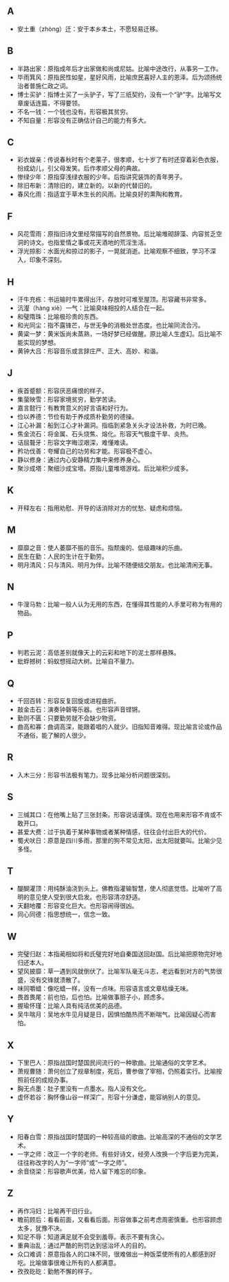 ## A

+ 安土重（zhòng）迁：安于本乡本土，不愿轻易迁移。

## B

+ 半路出家：原指成年后才出家做和尚或尼姑。比喻中途改行，从事另一工作。
+ 毕雨箕风：原指民性如星，星好风雨，比喻庶民喜好人主的恩泽。后为颂扬统治者普施仁政之词。
+ 博士买驴：指博士买了一头驴子，写了三纸契约，没有一个“驴”字。比喻写文章废话连篇，不得要领。
+ 不名一钱：一个钱也没有。形容极其贫穷。
+ 不知自量：形容没有正确估计自己的能力有多大。

## C

+ 彩衣娱亲：传说春秋时有个老莱子，很孝顺，七十岁了有时还穿着彩色衣服，扮成幼儿，引父母发笑。后作孝顺父母的典故。
+ 惨绿少年：原指穿浅绿衣服的少年。后指讲究装饰的青年男子。
+ 除旧布新：清除旧的，建立新的。以新的代替旧的。
+ 春风化雨：指适宜于草木生长的风雨。比喻良好的熏陶和教育。

## F

+ 风花雪雨：原指旧诗文里经常描写的自然景物。后比喻堆砌辞藻、内容贫乏空洞的诗文。也指爱情之事或花天酒地的荒淫生活。
+ 浮光掠影：水面光和掠过的影子，一晃就消逝。比喻观察不细致，学习不深入，印象不深刻。

## H

+ 汗牛充栋：书运输时牛累得出汗，存放时可堆至屋顶。形容藏书非常多。
+ 沆瀣（hàng xiè）一气：比喻臭味相投的人结合在一起。
+ 和璧隋珠：比喻极珍贵的东西。
+ 和光同尘：指不露锋芒，与世无争的消极处世态度。也比喻同流合污。
+ 黄粱一梦：黄米饭尚未蒸熟，一场好梦已经做醒。原比喻人生虚幻。后比喻不能实现的梦想。
+ 黄钟大吕：形容音乐或言辞庄严、正大、高妙、和谐。

## J

+ 疾首蹙额：形容厌恶痛恨的样子。
+ 集萤映雪：形容家境贫穷，勤学苦读。
+ 嘉言懿行：有教育意义的好言语和好行为。
+ 俭以养德：节俭有助于养成质朴勤劳的德操。
+ 江心补漏：船到江心才补漏洞。指临到紧急关头才设法补救，为时已晚。
+ 焦金流石：将金属、石头烧焦、熔化。形容天气极度干旱、炎热。
+ 诘屈聱牙：形容文字晦涩艰深，难懂难读。
+ 矜功伐善：夸耀自己的功劳和才能。形容极不虚心。
+ 静以修身：通过内心安静精力集中来修养身心。
+ 聚沙成塔：聚细沙成宝塔。原指儿童堆塔游戏。后比喻积少成多。

## K

+ 开释左右：指用劝慰、开导的话消除对方的忧愁、疑虑和烦恼。

## M

+ 靡靡之音：使人萎靡不振的音乐。指颓废的、低级趣味的乐曲。
+ 民生在勤：人民的生计在于勤劳。
+ 明月清风：只与清风、明月为伴。比喻不随便结交朋友。也比喻清闲无事。

## N

+ 牛溲马勃：比喻一般人认为无用的东西，在懂得其性能的人手里可称为有用的物品。

## P

+ 判若云泥：高低差别就像天上的云彩和地下的泥土那样悬殊。
+ 蚍蜉撼树：蚂蚁想摇动大树。比喻自不量力。

## Q

+ 千回百转：形容反复回旋或进程曲折。
+ 敲金击石：演奏钟磬等乐器。也形容声音铿锵。
+ 勤则不匮：只要勤劳就不会缺少物资。
+ 曲高和寡：曲调高深，能跟着唱的人就少。旧指知音难得。现比喻言论或作品不通俗，能了解的人很少。

## R

+ 入木三分：形容书法极有笔力。现多比喻分析问题很深刻。

## S

+ 三缄其口：在他嘴上贴了三张封条。形容说话谨慎。现在也用来形容不肯或不敢开口。
+ 甚爱大费：过于执着于某种事物或者某种情感，往往会付出巨大的代价。
+ 蜀犬吠日：原意是四川多雨，那里的狗不常见太阳，出太阳就要叫。比喻少见多怪。

## T

+ 醍醐灌顶：用纯酥油浇到头上。佛教指灌输智慧，使人彻底觉悟。比喻听了高明的意见使人受到很大启发。也形容清凉舒适。
+ 天翻地覆：形容变化巨大。也形容闹得很凶。
+ 同心同德：指思想统一，信念一致。

## W

+ 完璧归赵：本指蔺相如将和氏璧完好地自秦国送回赵国。后比喻把原物完好地归还本人。
+ 望风披靡：草一遇到风就倒伏了。比喻军队毫无斗志，老远看到对方的气势很盛，没有交锋就溃散了。
+ 味同嚼蜡：像吃蜡一样，没有一点味。形容语言或文章枯燥无味。
+ 畏首畏尾：前也怕，后也怕。比喻做事胆子小，顾虑多。
+ 握瑜怀瑾：比喻人具有纯洁优美的品德。
+ 吴牛喘月：吴地水牛见月疑是日，因惧怕酷热而不断喘气。比喻因疑心而害怕。

## X

+ 下里巴人：原指战国时楚国民间流行的一种歌曲。比喻通俗的文学艺术。
+ 萧规曹随：萧何创立了规章制度，死后，曹参做了宰相，仍照着实行。比喻按照前任的成规办事。
+ 胸无点墨：肚子里没有一点墨水。指人没有文化。
+ 虚怀若谷：胸怀像山谷一样深广。形容十分谦虚，能容纳别人的意见。

## Y

+ 阳春白雪：原指战国时楚国的一种较高级的歌曲。比喻高深的不通俗的文学艺术。
+ 一字之师：改正一个字的老师。有些好诗文，经旁人改换一个字后更为完美，往往称改字的人为“一字师”或“一字之师”。
+ 余音绕梁：形容歌声优美，给人留下难忘的印象。

## Z

+ 再作冯妇：比喻再干旧行业。
+ 瞻前顾后：看看前面，又看看后面。形容做事之前考虑周密慎重。也形容顾虑太多，犹豫不决。
+ 知足不辱：知道满足就不会受到羞辱。表示不要有贪心。
+ 重典治乱：通过严酷的刑罚达到惩治坏人的目的。
+ 众口难调：原意指各人的口味不同，很难做出一种饭菜使所有的人都感到好吃。比喻做事很难让所有的人都满意。
+ 孜孜矻矻：勤勉不懈的样子。
